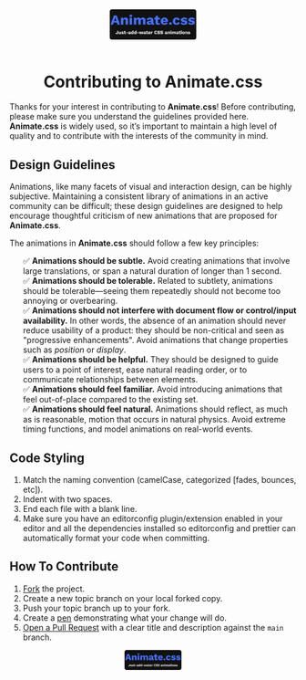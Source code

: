 <a href="https://animate.style/">
<img 
    style="display: block; 
           margin-left: auto;
           margin-right: auto;
           width: 30%;
           border-radius: 4px;"
    src="./logo.png" 
    alt="Animate.css">
</img>
</a>
<br/>
<div style="text-align: center;">
     <h1>Contributing to Animate.css</h1>
</div>

Thanks for your interest in contributing to **Animate.css**! Before contributing, please make sure you understand the guidelines provided here. **Animate.css** is widely used, so it’s important to maintain a high level of quality and to contribute with the interests of the community in mind.

## Design Guidelines

Animations, like many facets of visual and interaction design, can be highly subjective. Maintaining a consistent library of animations in an active community can be difficult; these design guidelines are designed to help encourage thoughtful criticism of new animations that are proposed for **Animate.css**.

The animations in **Animate.css** should follow a few key principles:
<ul>
<li style="list-style-type: none;">✅ <b>Animations should be subtle.</b> Avoid creating animations that involve large translations, or span a natural duration of longer than 1 second.</li>
<li style="list-style-type: none;">✅ <b>Animations should be tolerable.</b> Related to subtlety, animations should be tolerable—seeing them repeatedly should not become too annoying or overbearing.</li>
<li style="list-style-type: none;">✅ <b>Animations should not interfere with document flow or control/input availability.</b> In other words, the absence of an animation should never reduce usability of a product: they should be non-critical and seen as "progressive enhancements". Avoid animations that change properties such as <i>position</i> or <i>display</i>.</li>
<li style="list-style-type: none;">✅ <b>Animations should be helpful.</b> They should be designed to guide users to a point of interest, ease natural reading order, or to communicate relationships between elements.</li>
<li style="list-style-type: none;">✅ <b>Animations should feel familiar.</b> Avoid introducing animations that feel out-of-place compared to the existing set.</li>
<li style="list-style-type: none;">✅ <b>Animations should feel natural.</b> Animations should reflect, as much as is reasonable, motion that occurs in natural physics. Avoid extreme timing functions, and model animations on real-world events.</li>
</ul>

## Code Styling

1. Match the naming convention (camelCase, categorized [fades, bounces, etc]).
2. Indent with two spaces.
3. End each file with a blank line.
4. Make sure you have an editorconfig plugin/extension enabled in your editor and all the dependencies installed so editorconfig and prettier can automatically format your code when committing.

## How To Contribute

1. [Fork](https://help.github.com/articles/fork-a-repo/) the project.
2. Create a new topic branch on your local forked copy.
3. Push your topic branch up to your fork.
4. Create a [pen](https://codepen.io/) demonstrating what your change will do.
5. [Open a Pull Request](https://help.github.com/articles/about-pull-requests/) with a clear title and description against the `main` branch.

<a href="https://animate.style/">
<img 
    style="display: block; 
           margin-left: auto;
           margin-right: auto;
           width: 20%;
           border-radius: 4px;"
    src="./logo.png" 
    alt="Animate.css">
</img>
</a>
<br/>